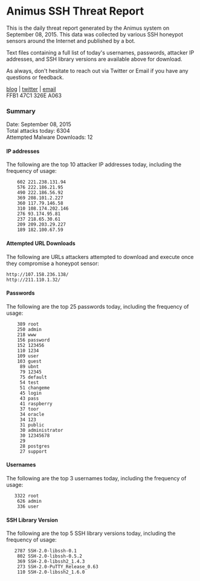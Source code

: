 # Animus SSH Threat Report

This is the daily threat report generated by the Animus system on September 08, 2015. This data was collected by various SSH honeypot sensors around the Internet and published by a bot.  

Text files containing a full list of today's usernames, passwords, attacker IP addresses, and SSH library versions are available above for download.  

As always, don't hesitate to reach out via Twitter or Email if you have any questions or feedback.  

[blog](http://morris.guru) | [twitter](https://twitter.com/andrew___morris) | [email](mailto:andrew@morris.guru)  
FFB1 47C1 326E A063  

### Summary

Date: September 08, 2015  
Total attacks today: 6304  
Attempted Malware Downloads: 12 

#### IP addresses
The following are the top 10 attacker IP addresses today, including the frequency of usage:
```
    602 221.238.131.94
    576 222.186.21.95
    490 222.186.56.92
    369 208.101.2.227
    360 117.79.146.58
    310 108.174.202.146
    276 93.174.95.81
    237 218.65.30.61
    209 209.203.29.227
    189 182.100.67.59
```

#### Attempted URL Downloads
The following are URLs attackers attempted to download and execute once they compromise a honeypot sensor:
```
http://107.158.236.138/
http://211.110.1.32/
```

#### Passwords
The following are the top 25 passwords today, including the frequency of usage:
```
    389 root
    250 admin
    218 www
    156 password
    152 123456
    110 1234
    109 user
    103 guest
     89 ubnt
     79 12345
     75 default
     54 test
     51 changeme
     45 login
     43 pass
     41 raspberry
     37 toor
     34 oracle
     34 123
     31 public
     30 administrator
     30 12345678
     29 
     28 postgres
     27 support
```

#### Usernames
The following are the top 3 usernames today, including the frequency of usage:
```
   3322 root
    626 admin
    336 user
```

#### SSH Library Version
The following are the top 5 SSH library versions today, including the frequency of usage:
```
   2787 SSH-2.0-libssh-0.1
    802 SSH-2.0-libssh-0.5.2
    369 SSH-2.0-libssh2_1.4.3
    273 SSH-2.0-PuTTY_Release_0.63
    110 SSH-2.0-libssh2_1.6.0
```
